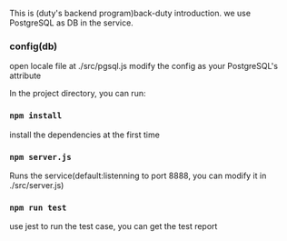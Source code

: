 This is (duty's backend program)back-duty introduction.
we use PostgreSQL as DB in the service.

### config(db)
open locale file at ./src/pgsql.js
modify the config as your PostgreSQL's attribute

In the project directory, you can run:
### `npm install`
install the dependencies at the first time

### `npm server.js`
Runs the service(default:listenning to port 8888, you can modify it in ./src/server.js)

### `npm run test`
use jest to run the test case, you can get the test report

